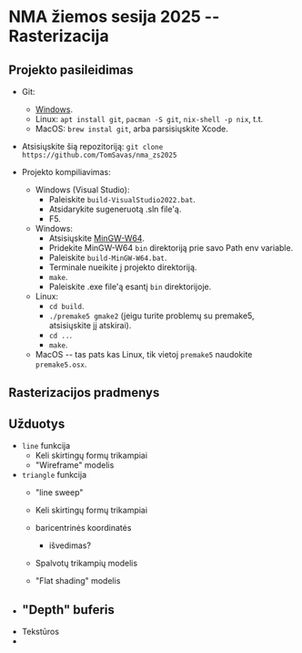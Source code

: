 # NMA žiemos sesija 2025 -- Rasterizacija

## Projekto pasileidimas
- Git:
  - [Windows](https://git-scm.com/downloads/win).
  - Linux: `apt install git`, `pacman -S git`, `nix-shell -p nix`, t.t.
  - MacOS: `brew instal git`, arba parsisiųskite Xcode.

- Atsisiųskite šią repozitoriją: `git clone https://github.com/TomSavas/nma_zs2025`

- Projekto kompiliavimas: 
  - Windows (Visual Studio): 
    - Paleiskite `build-VisualStudio2022.bat`.
    - Atsidarykite sugeneruotą .sln file'ą.
    - F5.
  - Windows:
    - Atsisiųskite [MinGW-W64](https://github.com/skeeto/w64devkit/releases).
    - Pridekite MinGW-W64 `bin` direktoriją prie savo Path env variable.
    - Paleiskite `build-MinGW-W64.bat`.
    - Terminale nueikite į projekto direktoriją.
    - `make`.
    - Paleiskite .exe file'ą esantį `bin` direktorijoje.
  - Linux: 
    - `cd build`.
    - `./premake5 gmake2` (jeigu turite problemų su premake5, atsisiųskite jį atskirai).
    - `cd ..`.
    - `make`.
  - MacOS -- tas pats kas Linux, tik vietoj `premake5` naudokite `premake5.osx`.

## Rasterizacijos pradmenys

## Užduotys
- `line` funkcija
  - Keli skirtingų formų trikampiai
  - "Wireframe" modelis
- `triangle` funkcija
  - "line sweep"
  - Keli skirtingų formų trikampiai
  - baricentrinės koordinatės
    - išvedimas?

  - Spalvotų trikampių modelis
  - "Flat shading" modelis
- "Depth" buferis
  - 
- Tekstūros
-  
